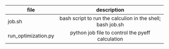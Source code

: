 | file	| description |  
| ------------- |:-------------:|
| job.sh | bash script to run the calculion in the shell; bash job.sh |
| run_optimization.py | python job file to control the pyeff calculation | 


